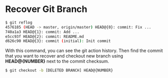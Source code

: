 # Recover Git Branch

```sh
$ git reflog
4576185 (HEAD -> master, origin/master) HEAD@{0}: commit: Fix ...
740a1a3 HEAD@{1}: commit: Add ...
e5cc93f HEAD@{2}: commit: README.md
d626c90 HEAD@{3}: commit (initial): Init commit
```

With this command, you can see the git action history. Then find the commit that you want to recover and checkout new branch using **HEAD@{NUMBER}** next to the commit checksum.

```sh
$ git checkout -b [DELETED BRANCH] HEAD@{NUMBER}
```
